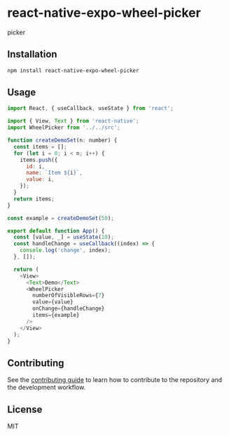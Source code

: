 # react-native-expo-wheel-picker

picker

## Installation

```sh
npm install react-native-expo-wheel-picker
```

## Usage

```js
import React, { useCallback, useState } from 'react';

import { View, Text } from 'react-native';
import WheelPicker from '../../src';

function createDemoSet(n: number) {
  const items = [];
  for (let i = 0; i < n; i++) {
    items.push({
      id: i,
      name: `Item ${i}`,
      value: i,
    });
  }
  return items;
}

const example = createDemoSet(50);

export default function App() {
  const [value, _] = useState(10);
  const handleChange = useCallback((index) => {
    console.log('change', index);
  }, []);

  return (
    <View>
      <Text>Demo</Text>
      <WheelPicker
        numberOfVisibleRows={7}
        value={value}
        onChange={handleChange}
        items={example}
      />
    </View>
  );
}
```

## Contributing

See the [contributing guide](CONTRIBUTING.md) to learn how to contribute to the repository and the development workflow.

## License

MIT

